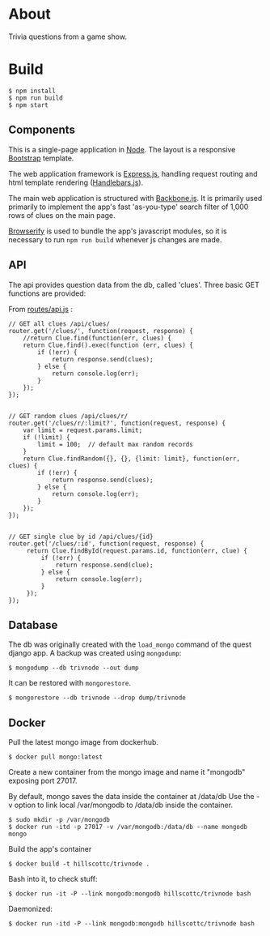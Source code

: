 # About

Trivia questions from a game show. 

# Build

    $ npm install
    $ npm run build
    $ npm start

## Components

This is a single-page application in [Node](https://nodejs.org/). 
The layout is a responsive [Bootstrap](http://getbootstrap.com/) template.

The web application framework is [Express.js](http://expressjs.com/), handling request routing 
and html template rendering ([Handlebars.js](http://handlebarsjs.com/)). 

The main web application is structured with [Backbone.js](http://backbonejs.org/). It is primarily used primarily 
to implement the app's fast 'as-you-type' search filter of 1,000 rows of clues on the main page. 

[Browserify](http://browserify.org/) is used to bundle the app's javascript modules, 
so it is necessary to run `npm run build` whenever js changes are made. 


## API
The api provides question data from the db, called 'clues'. Three basic GET functions are provided:

From [routes/api.js](routes/api.js) :

    // GET all clues /api/clues/
    router.get('/clues/', function(request, response) {
        //return Clue.find(function(err, clues) {
        return Clue.find().exec(function (err, clues) {
            if (!err) {
                return response.send(clues);
            } else {
                return console.log(err);
            }
        });
    });
    
    
    // GET random clues /api/clues/r/
    router.get('/clues/r/:limit?', function(request, response) {
        var limit = request.params.limit;
        if (!limit) {
            limit = 100;  // default max random records
        }
        return Clue.findRandom({}, {}, {limit: limit}, function(err, clues) {
            if (!err) {
                return response.send(clues);
            } else {
                return console.log(err);
            }
        });
    });
    
    
    // GET single clue by id /api/clues/{id}
    router.get('/clues/:id', function(request, response) {
         return Clue.findById(request.params.id, function(err, clue) {
             if (!err) {
                 return response.send(clue);
             } else {
                 return console.log(err);
             }
         });
    });

## Database
The db was originally created with the `load_mongo` command of the quest django app.
A backup was created using `mongodump`:

    $ mongodump --db trivnode --out dump    
 
It can be restored with `mongorestore`.

    $ mongorestore --db trivnode --drop dump/trivnode
    

## Docker

Pull the latest mongo image from dockerhub.

    $ docker pull mongo:latest

Create a new container from the mongo image and name it "mongodb" exposing port 27017. 


By default, mongo saves the data inside the container at /data/db
Use the -v option to link local /var/mongodb to /data/db inside the container. 

    $ sudo mkdir -p /var/mongodb
    $ docker run -itd -p 27017 -v /var/mongodb:/data/db --name mongodb mongo


Build the app's container

    $ docker build -t hillscottc/trivnode .

Bash into it, to check stuff:

    $ docker run -it -P --link mongodb:mongodb hillscottc/trivnode bash

Daemonized:

    $ docker run -itd -P --link mongodb:mongodb hillscottc/trivnode bash

